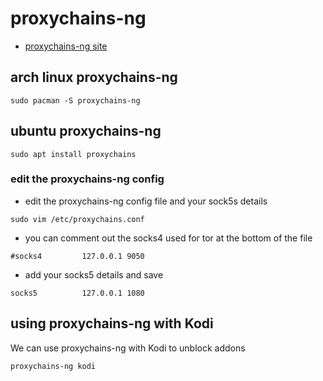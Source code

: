 # proxychains-ng

* [proxychains-ng site](https://github.com/rofl0r/proxychains-ng)

## arch linux proxychains-ng

```
sudo pacman -S proxychains-ng
```

## ubuntu proxychains-ng 

```
sudo apt install proxychains
```

### edit the proxychains-ng config

* edit the proxychains-ng config file and your sock5s details

```
sudo vim /etc/proxychains.conf
```

* you can comment out the socks4 used for tor at the bottom of the file 

```
#socks4         127.0.0.1 9050
```

* add your socks5 details and save

```
socks5          127.0.0.1 1080
```

## using proxychains-ng with Kodi

We can use proxychains-ng with Kodi to unblock addons

```
proxychains-ng kodi
```
